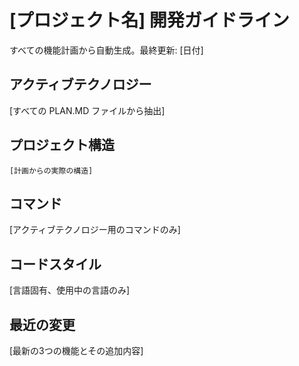 # [プロジェクト名] 開発ガイドライン

すべての機能計画から自動生成。最終更新: [日付]

## アクティブテクノロジー
[すべての PLAN.MD ファイルから抽出]

## プロジェクト構造
```
[計画からの実際の構造]
```

## コマンド
[アクティブテクノロジー用のコマンドのみ]

## コードスタイル
[言語固有、使用中の言語のみ]

## 最近の変更
[最新の3つの機能とその追加内容]

<!-- 手動追加開始 -->
<!-- 手動追加終了 -->